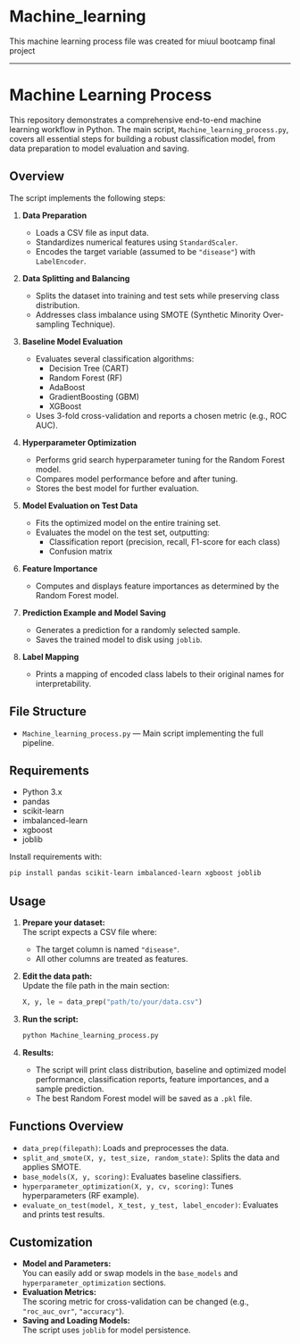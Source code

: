 # Machine_learning
This machine learning process file was created for miuul bootcamp final project

---

# Machine Learning Process

This repository demonstrates a comprehensive end-to-end machine learning workflow in Python. The main script, `Machine_learning_process.py`, covers all essential steps for building a robust classification model, from data preparation to model evaluation and saving.

## Overview

The script implements the following steps:

1. **Data Preparation**
   - Loads a CSV file as input data.
   - Standardizes numerical features using `StandardScaler`.
   - Encodes the target variable (assumed to be `"disease"`) with `LabelEncoder`.

2. **Data Splitting and Balancing**
   - Splits the dataset into training and test sets while preserving class distribution.
   - Addresses class imbalance using SMOTE (Synthetic Minority Over-sampling Technique).

3. **Baseline Model Evaluation**
   - Evaluates several classification algorithms:
     - Decision Tree (CART)
     - Random Forest (RF)
     - AdaBoost
     - GradientBoosting (GBM)
     - XGBoost
   - Uses 3-fold cross-validation and reports a chosen metric (e.g., ROC AUC).

4. **Hyperparameter Optimization**
   - Performs grid search hyperparameter tuning for the Random Forest model.
   - Compares model performance before and after tuning.
   - Stores the best model for further evaluation.

5. **Model Evaluation on Test Data**
   - Fits the optimized model on the entire training set.
   - Evaluates the model on the test set, outputting:
     - Classification report (precision, recall, F1-score for each class)
     - Confusion matrix

6. **Feature Importance**
   - Computes and displays feature importances as determined by the Random Forest model.

7. **Prediction Example and Model Saving**
   - Generates a prediction for a randomly selected sample.
   - Saves the trained model to disk using `joblib`.

8. **Label Mapping**
   - Prints a mapping of encoded class labels to their original names for interpretability.

## File Structure

- `Machine_learning_process.py` — Main script implementing the full pipeline.

## Requirements

- Python 3.x
- pandas
- scikit-learn
- imbalanced-learn
- xgboost
- joblib

Install requirements with:
```bash
pip install pandas scikit-learn imbalanced-learn xgboost joblib
```

## Usage

1. **Prepare your dataset:**  
   The script expects a CSV file where:
   - The target column is named `"disease"`.
   - All other columns are treated as features.

2. **Edit the data path:**  
   Update the file path in the main section:
   ```python
   X, y, le = data_prep("path/to/your/data.csv")
   ```

3. **Run the script:**
   ```bash
   python Machine_learning_process.py
   ```

4. **Results:**  
   - The script will print class distribution, baseline and optimized model performance, classification reports, feature importances, and a sample prediction.
   - The best Random Forest model will be saved as a `.pkl` file.

## Functions Overview

- `data_prep(filepath)`: Loads and preprocesses the data.
- `split_and_smote(X, y, test_size, random_state)`: Splits the data and applies SMOTE.
- `base_models(X, y, scoring)`: Evaluates baseline classifiers.
- `hyperparameter_optimization(X, y, cv, scoring)`: Tunes hyperparameters (RF example).
- `evaluate_on_test(model, X_test, y_test, label_encoder)`: Evaluates and prints test results.

## Customization

- **Model and Parameters:**  
  You can easily add or swap models in the `base_models` and `hyperparameter_optimization` sections.
- **Evaluation Metrics:**  
  The scoring metric for cross-validation can be changed (e.g., `"roc_auc_ovr"`, `"accuracy"`).
- **Saving and Loading Models:**  
  The script uses `joblib` for model persistence.

